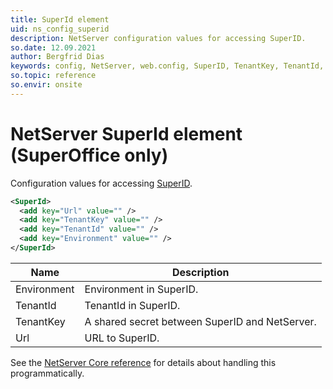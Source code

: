 ```yaml
---
title: SuperId element
uid: ns_config_superid
description: NetServer configuration values for accessing SuperID.
so.date: 12.09.2021
author: Bergfrid Dias
keywords: config, NetServer, web.config, SuperID, TenantKey, TenantId, Environment
so.topic: reference
so.envir: onsite
---
```


# NetServer SuperId element (SuperOffice only)

Configuration values for accessing [SuperID][2].

```XML
<SuperId>
  <add key="Url" value="" />
  <add key="TenantKey" value="" />
  <add key="TenantId" value="" />
  <add key="Environment" value="" />
</SuperId>
```

| Name | Description |
|---|---|
| Environment | Environment in SuperID. |
| TenantId | TenantId in SuperID. |
| TenantKey | A shared secret between SuperID and NetServer. |
| Url | URL to SuperID. |

See the [NetServer Core reference][1] for details about handling this programmatically.

<!-- Referenced links -->
[1]: <xref:SuperOffice.Configuration.ConfigFile.SuperId>
[2]: ../../identity-management/superid/overview.md
